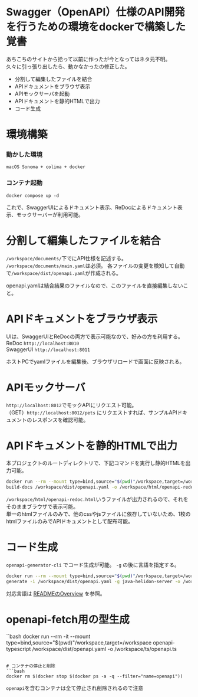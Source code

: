 # Swagger（OpenAPI）仕様のAPI開発を行うための環境をdockerで構築した覚書  

あちこちのサイトから拾って以前に作ったが今となってはネタ元不明。  
久々に引っ張り出したら、動かなかったの修正した。


* 分割して編集したファイルを結合
* APIドキュメントをブラウザ表示
* APIモックサーバを起動
* APIドキュメントを静的HTMLで出力
* コード生成

# 環境構築

### 動かした環境
`macOS Sonoma + colima + docker`

### コンテナ起動
`docker compose up -d`

これで、SwaggerUIによるドキュメント表示、ReDocによるドキュメント表示、モックサーバーが利用可能。  

# 分割して編集したファイルを結合
`/workspace/documents/`下でにAPI仕様を記述する。 
`/workspace/documents/main.yaml`は必須。 
各ファイルの変更を検知して自動で`/workspace/dist/openapi.yaml`が作成される。  

openapi.yamlは結合結果のファイルなので、このファイルを直接編集しないこと。  

# APIドキュメントをブラウザ表示
UIは、SwaggerUIとReDocの両方で表示可能なので、好みの方を利用する。  
ReDoc `http://localhost:8010`  
SwaggerUI `http://localhost:8011`  

ホストPCでyamlファイルを編集後、ブラウザリロードで画面に反映される。  

# APIモックサーバ
`http://localhost:8012`でモックAPIにリクエスト可能。  
（GET）`http://localhost:8012/pets` にリクエストすれば、サンプルAPIドキュメントのレスポンスを確認可能。  

# APIドキュメントを静的HTMLで出力
本プロジェクトのルートディレクトリで、下記コマンドを実行し静的HTMLを出力可能。  
```bash
docker run --rm --mount type=bind,source="$(pwd)"/workspace,target=/workspace redocly/cli \
build-docs /workspace/dist/openapi.yaml -o /workspace/html/openapi-redoc.html
```

```/workspace/html/openapi-redoc.html```いうファイルが出力されるので、それをそのままブラウザで表示可能。  
単一のhtmlファイルのみで、他のcssやjsファイルに依存していないため、1枚のhtmlファイルのみでAPIドキュメントとして配布可能。  

# コード生成
`openapi-generator-cli` でコード生成が可能。
`-g` の後に言語を指定する。

```bash
docker run --rm --mount type=bind,source="$(pwd)"/workspace,target=/workspace openapitools/openapi-generator-cli \
generate -i /workspace/dist/openapi.yaml -g java-helidon-server -o /workspace/generate/java-helidon-server
```
対応言語は
[READMEのOverview](https://github.com/OpenAPITools/openapi-generator?tab=readme-ov-file#overview)
を参照。

# openapi-fetch用の型生成
``bash
docker run --rm -it --mount type=bind,source="$(pwd)"/workspace,target=/workspace openapi-typescript /workspace/dist/openapi.yaml -o /workspace/ts/openapi.ts
```

# コンテナの停止と削除
```bash
docker rm $(docker stop $(docker ps -a -q --filter="name=openapi"))
```
```openapi```を含むコンテナは全て停止され削除されるので注意